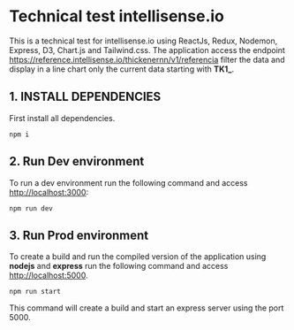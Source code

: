 # Technical test intellisense.io

This is a technical test for intellisense.io using ReactJs, Redux, Nodemon, Express, D3, Chart.js and Tailwind.css.
The application access the endpoint https://reference.intellisense.io/thickenernn/v1/referencia filter the data and display in a line chart only the current data starting with **TK1_**.


## 1. INSTALL DEPENDENCIES
First install all dependencies.

    npm i

## 2. Run Dev environment

To run a dev environment run the following command and access [http://localhost:3000](http://localhost:3000):

    npm run dev


## 3. Run Prod environment

To create a build and run the compiled version of the application using **nodejs** and **express** run the following command and access [http://localhost:5000](http://localhost:5000).

    npm run start

This command will create a build and start an express server using the port 5000.
